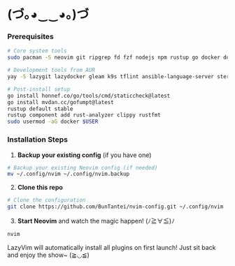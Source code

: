 # (づ｡◕‿‿◕｡)づ

### Prerequisites

```bash
# Core system tools
sudo pacman -S neovim git ripgrep fd fzf nodejs npm rustup go docker docker-compose kubectl jq python python-pip terraform helm

# Development tools from AUR
yay -S lazygit lazydocker gleam k9s tflint ansible-language-server stern kubectx

# Post-install setup
go install honnef.co/go/tools/cmd/staticcheck@latest
go install mvdan.cc/gofumpt@latest
rustup default stable
rustup component add rust-analyzer clippy rustfmt
sudo usermod -aG docker $USER
```

### Installation Steps

1. **Backup your existing config** (if you have one)

```bash
# Backup your existing Neovim config (if needed)
mv ~/.config/nvim ~/.config/nvim.backup
```

2. **Clone this repo**

```bash
# Clone the configuration
git clone https://github.com/BunTantei/nvim-config.git ~/.config/nvim
```

3. **Start Neovim** and watch the magic happen! (ﾉ≧∀≦)ﾉ
   
```bash
nvim
```

LazyVim will automatically install all plugins on first launch! Just sit back and enjoy the show~ (≧◡≦)
